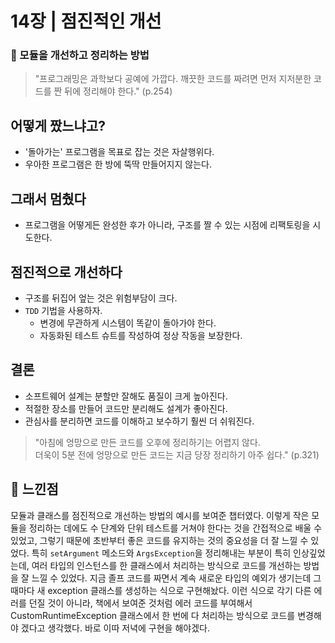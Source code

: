 # 14장 | 점진적인 개선

### 🚩 모듈을 개선하고 정리하는 방법

> "프로그래밍은 과학보다 공예에 가깝다. 깨끗한 코드를 짜려면 먼저 지저분한 코드를 짠 뒤에 정리해야 한다." (p.254)

## 어떻게 짰느냐고?

- '돌아가는' 프로그램을 목표로 잡는 것은 자살행위다.
- 우아한 프로그램은 한 방에 뚝딱 만들어지지 않는다.

## 그래서 멈췄다

- 프로그램을 어떻게든 완성한 후가 아니라, 구조를 짤 수 있는 시점에 리팩토링을 시도한다.

## 점진적으로 개선하다

- 구조를 뒤집어 엎는 것은 위험부담이 크다.
- `TDD` 기법을 사용하자.
  - 변경에 무관하게 시스템이 똑같이 돌아가야 한다.
  - 자동화된 테스트 슈트를 작성하여 정상 작동을 보장한다.

## 결론

- 소프트웨어 설계는 분할만 잘해도 품질이 크게 높아진다.
- 적절한 장소를 만들어 코드만 분리해도 설계가 좋아진다.
- 관심사를 분리하면 코드를 이해하고 보수하기 훨씬 더 쉬워진다.

> "아침에 엉망으로 만든 코드를 오후에 정리하기는 어렵지 않다.<br>더욱이 5분 전에 엉망으로 만든 코드는 지금 당장 정리하기 아주 쉽다." (p.321)

## 📝 느낀점

모듈과 클래스를 점진적으로 개선하는 방법의 예시를 보여준 챕터였다. 이렇게 작은 모듈을 정리하는 데에도 수 단계와 단위 테스트를 거쳐야 한다는 것을 간접적으로 배울 수 있었고, 그렇기 때문에 초반부터 좋은 코드를 유지하는 것의 중요성을 더 잘 느낄 수 있었다. 특히 `setArgument` 메소드와 `ArgsException`을 정리해내는 부분이 특히 인상깊었는데, 여러 타입의 인스턴스를 한 클래스에서 처리하는 방식으로 코드를 개선하는 방법을 잘 느낄 수 있었다. 지금 졸프 코드를 짜면서 계속 새로운 타입의 예외가 생기는데 그 때마다 새 exception 클래스를 생성하는 식으로 구현해놨다. 이런 식으로 각기 다른 에러를 던질 것이 아니라, 책에서 보여준 것처럼 에러 코드를 부여해서 CustomRuntimeException 클래스에서 한 번에 다 처리하는 방식으로 코드를 변경해야 겠다고 생각했다. 바로 이따 저녁에 구현을 해야겠다.

